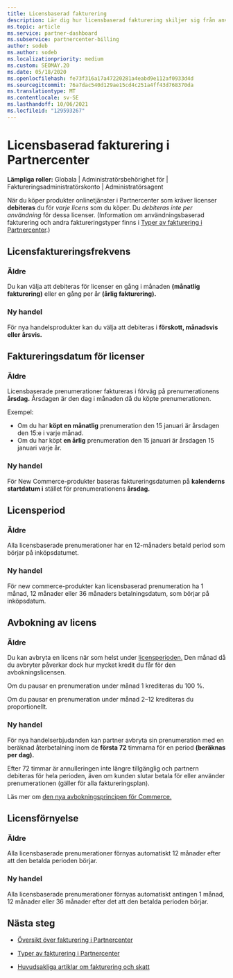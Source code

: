 ```yaml
---
title: Licensbaserad fakturering
description: Lär dig hur licensbaserad fakturering skiljer sig från användningsbaserad fakturering i Partnercenter, inklusive hur du debiteras per licens (inte efter licensanvändning).
ms.topic: article
ms.service: partner-dashboard
ms.subservice: partnercenter-billing
author: sodeb
ms.author: sodeb
ms.localizationpriority: medium
ms.custom: SEOMAY.20
ms.date: 05/18/2020
ms.openlocfilehash: fe73f316a17a47220281a4eabd9e112af0933d4d
ms.sourcegitcommit: 76a7dac540d129ae15cd4c251a4ff43d768370da
ms.translationtype: MT
ms.contentlocale: sv-SE
ms.lasthandoff: 10/06/2021
ms.locfileid: "129593267"
---
```

# <a name="license-based-billing-in-partner-center"></a>Licensbaserad fakturering i Partnercenter

**Lämpliga roller:** Globala | Administratörsbehörighet för | Faktureringsadministratörskonto | Administratörsagent

När du köper produkter onlinetjänster i Partnercenter som kräver licenser **debiteras** du för *varje licens* som du köper. Du *debiteras inte per användning* för dessa licenser. (Information om användningsbaserad fakturering och andra faktureringstyper finns i [Typer av fakturering i Partnercenter](./billing-basics.md).)

## <a name="license-billing-frequency"></a>Licensfaktureringsfrekvens

### <a name="legacy"></a>Äldre

Du kan välja att debiteras för licenser en gång i månaden **(månatlig fakturering)** eller en gång per år **(årlig fakturering).**

### <a name="new-commerce"></a>Ny handel

För nya handelsprodukter kan du välja att debiteras i **förskott, månadsvis** **eller** **årsvis.**

## <a name="billing-date-for-licenses"></a>Faktureringsdatum för licenser

### <a name="legacy"></a>Äldre

Licensbaserade prenumerationer faktureras i förväg på prenumerationens **årsdag.** Årsdagen är den dag i månaden då du köpte prenumerationen.

Exempel:

- Om du har **köpt en månatlig** prenumeration den 15 januari är årsdagen den 15:e i varje månad.
- Om du har köpt **en årlig** prenumeration den 15 januari är årsdagen 15 januari varje år.

### <a name="new-commerce"></a>Ny handel

För New Commerce-produkter baseras faktureringsdatumen på **kalenderns startdatum i** stället för prenumerationens **årsdag.**

## <a name="license-term"></a>Licensperiod

### <a name="legacy"></a>Äldre

Alla licensbaserade prenumerationer har en 12-månaders betald period som börjar på inköpsdatumet.

### <a name="new-commerce"></a>Ny handel

För new commerce-produkter kan licensbaserad prenumeration ha 1 månad, 12 månader eller 36 månaders betalningsdatum, som börjar på inköpsdatum.

## <a name="license-cancelation"></a>Avbokning av licens

### <a name="legacy"></a>Äldre

Du kan avbryta en licens när som helst under [licensperioden.](#license-term) Den månad då du avbryter påverkar dock hur mycket kredit du får för den avbokningslicensen.

Om du pausar en prenumeration under månad 1 krediteras du 100 %.

Om du pausar en prenumeration under månad 2–12 krediteras du proportionellt.

### <a name="new-commerce"></a>Ny handel

För nya handelserbjudanden kan partner avbryta sin prenumeration med en beräknad återbetalning inom de **första 72** timmarna för en period **(beräknas per dag).**

Efter 72 timmar är annulleringen inte längre tillgänglig och partnern debiteras för hela perioden, även om kunden slutar betala för eller använder prenumerationen (gäller för alla faktureringsplan).

Läs mer om [den nya avbokningsprincipen för Commerce.](create-a-new-subscription.md)

## <a name="license-renewal"></a>Licensförnyelse

### <a name="legacy"></a>Äldre

Alla licensbaserade prenumerationer förnyas automatiskt 12 månader efter att den betalda perioden börjar.

### <a name="new-commerce"></a>Ny handel

Alla licensbaserade prenumerationer förnyas automatiskt antingen 1 månad, 12 månader eller 36 månader efter det att den betalda perioden börjar.

## <a name="next-steps"></a>Nästa steg

- [Översikt över fakturering i Partnercenter](billing-basics.md)

- [Typer av fakturering i Partnercenter](./billing-basics.md)

- [Huvudsakliga artiklar om fakturering och skatt](billing.md)
